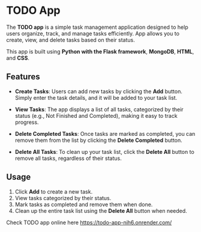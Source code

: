# TODO App

The **TODO app** is a simple task management application designed to help users organize, track, and manage tasks efficiently. App allows you to create, view, and delete tasks based on their status.

This app is built using **Python with the Flask framework**, **MongoDB**, **HTML**, and **CSS**. 

## Features

- **Create Tasks**: Users can add new tasks by clicking the **Add** button. Simply enter the task details, and it will be added to your task list.
  
- **View Tasks**: The app displays a list of all tasks, categorized by their status (e.g., Not Finished and Completed), making it easy to track progress.
  
- **Delete Completed Tasks**: Once tasks are marked as completed, you can remove them from the list by clicking the **Delete Completed** button.
  
- **Delete All Tasks**: To clean up your task list, click the **Delete All** button to remove all tasks, regardless of their status.

## Usage

1. Click **Add** to create a new task.
2. View tasks categorized by their status.
3. Mark tasks as completed and remove them when done.
4. Clean up the entire task list using the **Delete All** button when needed.

Check TODO app online here 
https://todo-app-nih6.onrender.com/
